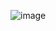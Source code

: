 ![image](https://user-images.githubusercontent.com/72643996/218464941-3818ed4a-e16d-40a4-af95-5cf5c2b24cc8.png)
